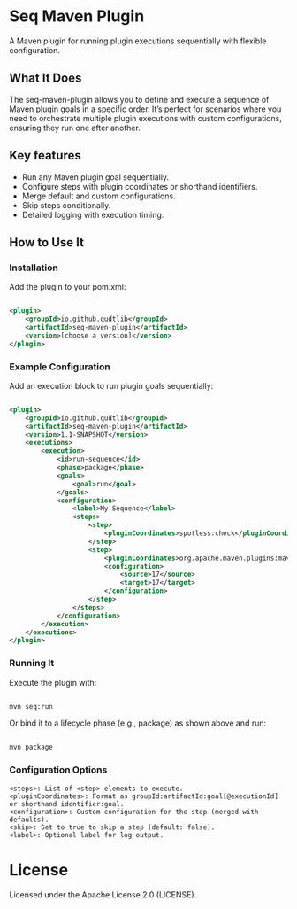 # Seq Maven Plugin
A Maven plugin for running plugin executions sequentially with flexible configuration.

## What It Does

The seq-maven-plugin allows you to define and execute a sequence of Maven plugin goals in a specific order. It’s perfect for scenarios where you need to orchestrate multiple plugin executions with custom configurations, ensuring they run one after another.

## Key features

* Run any Maven plugin goal sequentially.
* Configure steps with plugin coordinates or shorthand identifiers.
* Merge default and custom configurations.
* Skip steps conditionally.
* Detailed logging with execution timing.

## How to Use It

### Installation

Add the plugin to your pom.xml:
```xml

<plugin>
    <groupId>io.github.qudtlib</groupId>
    <artifactId>seq-maven-plugin</artifactId>
    <version>[choose a version]</version>
</plugin>
```

### Example Configuration

Add an execution block to run plugin goals sequentially:
```xml

<plugin>
    <groupId>io.github.qudtlib</groupId>
    <artifactId>seq-maven-plugin</artifactId>
    <version>1.1-SNAPSHOT</version>
    <executions>
        <execution>
            <id>run-sequence</id>
            <phase>package</phase>
            <goals>
                <goal>run</goal>
            </goals>
            <configuration>
                <label>My Sequence</label>
                <steps>
                    <step>
                        <pluginCoordinates>spotless:check</pluginCoordinates>
                    </step>
                    <step>
                        <pluginCoordinates>org.apache.maven.plugins:maven-compiler-plugin:compile</pluginCoordinates>
                        <configuration>
                            <source>17</source>
                            <target>17</target>
                        </configuration>
                    </step>
                </steps>
            </configuration>
        </execution>
    </executions>
</plugin>
```

### Running It

Execute the plugin with:
```bash

mvn seq:run
```

Or bind it to a lifecycle phase (e.g., package) as shown above and run:
```bash

mvn package
```

### Configuration Options

    <steps>: List of <step> elements to execute.
    <pluginCoordinates>: Format as groupId:artifactId:goal[@executionId] or shorthand identifier:goal.
    <configuration>: Custom configuration for the step (merged with defaults).
    <skip>: Set to true to skip a step (default: false).
    <label>: Optional label for log output.

# License
Licensed under the Apache License 2.0 (LICENSE).